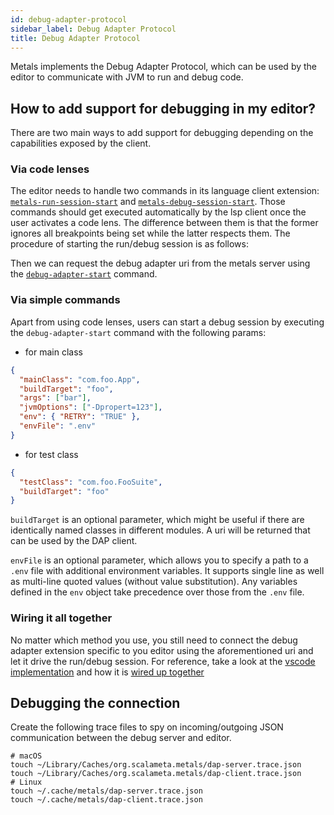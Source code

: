 ```yaml
---
id: debug-adapter-protocol
sidebar_label: Debug Adapter Protocol
title: Debug Adapter Protocol
---
```


Metals implements the Debug Adapter Protocol, which can be used by the editor to
communicate with JVM to run and debug code.

## How to add support for debugging in my editor?

There are two main ways to add support for debugging depending on the
capabilities exposed by the client.

### Via code lenses

The editor needs to handle two commands in its language client extension:
[`metals-run-session-start`](https://github.com/scalameta/metals/blob/main/metals/src/main/scala/scala/meta/internal/metals/ClientCommands.scala#L56)
and
[`metals-debug-session-start`](https://github.com/scalameta/metals/blob/main/metals/src/main/scala/scala/meta/internal/metals/ClientCommands.scala#L78).
Those commands should get executed automatically by the lsp client once the user
activates a code lens. The difference between them is that the former ignores
all breakpoints being set while the latter respects them. The procedure of
starting the run/debug session is as follows:

Then we can request the debug adapter uri from the metals server using the
[`debug-adapter-start`](https://github.com/scalameta/metals/blob/master/metals/src/main/scala/scala/meta/internal/metals/ServerCommands.scala#L108)
command.

### Via simple commands

Apart from using code lenses, users can start a debug session by executing the
`debug-adapter-start` command with the following params:

- for main class

```json
{
  "mainClass": "com.foo.App",
  "buildTarget": "foo",
  "args": ["bar"],
  "jvmOptions": ["-Dpropert=123"],
  "env": { "RETRY": "TRUE" },
  "envFile": ".env"
}
```

- for test class

```json
{
  "testClass": "com.foo.FooSuite",
  "buildTarget": "foo"
}
```

`buildTarget` is an optional parameter, which might be useful if there are
identically named classes in different modules. A uri will be returned that can
be used by the DAP client.

`envFile` is an optional parameter, which allows you to specify a path to a
`.env` file with additional environment variables. It supports single line as
well as multi-line quoted values (without value substitution). Any variables
defined in the `env` object take precedence over those from the `.env` file.

### Wiring it all together

No matter which method you use, you still need to connect the debug adapter
extension specific to you editor using the aforementioned uri and let it drive
the run/debug session. For reference, take a look at the
[vscode implementation](https://github.com/scalameta/metals-vscode/blob/master/src/scalaDebugger.ts)
and how it is
[wired up together](https://github.com/scalameta/metals-vscode/blob/master/src/extension.ts#L356)

## Debugging the connection

Create the following trace files to spy on incoming/outgoing JSON communication
between the debug server and editor.

```
# macOS
touch ~/Library/Caches/org.scalameta.metals/dap-server.trace.json
touch ~/Library/Caches/org.scalameta.metals/dap-client.trace.json
# Linux
touch ~/.cache/metals/dap-server.trace.json
touch ~/.cache/metals/dap-client.trace.json
```
